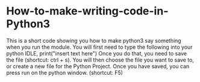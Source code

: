 # How-to-make-writing-code-in-Python3
This is a short code showing you how to make python3 say something when you run the module.
You will first need to type the following into your python IDLE,
print("insert text here")
Once you do that, you need to save the file (shortcut: ctrl + s).
You will then choose the file you want to save to, or create a new file for the Python Project.
Once you have saved, you can press run on the python window. (shortcut: F5)
